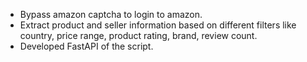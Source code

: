 - Bypass amazon captcha to login to amazon.
- Extract product and seller information based on different filters like country, price range, product
rating, brand, review count.
- Developed FastAPI of the script.
